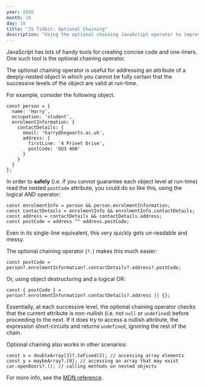 ```yaml
---
year: 2020
month: 10
day: 10
title: "JS Tidbit: Optional Chaining"
description: "Using the optional chaining JavaScript operator to improve code conciseness."
---
```


JavaScript has lots of handy tools for creating concise code and one-liners. One such tool is the optional chaining operator.

The optional chaining operator is useful for addressing an attribute of a deeply-nested object in which you cannot be fully certain that the successive levels of the object are valid at run-time.

For example, consider the following object.

```
const person = {
  name: 'Harry',
  occupation: 'student',
  enrolmentInformation: {
    contactDetails: {
      email: 'harry@hogwarts.ac.uk',
      address: {
        firstLine: '4 Privet Drive',
        postCode: 'GU3 4GH'
      }
    }
  }
};
```

In order to **safely** (i.e. if you cannot guarantee each object level at run-time) read the nested `postCode` attribute, you could do so like this, using the logical AND operator:

```
const enrolmentInfo = person && person.enrolmentInformation;
const contactDetails = enrolmentInfo && enrolmentInfo.contactDetails;
const address = contactDetails && contactDetails.address;
const postCode = address ^^ address.postCode;
```

Even in its single-line equivalent, this very quickly gets un-readable and messy.

The optional chaining operator (`?.`) makes this much easier:

```
const postCode = person?.enrolmentInformation?.contactDetails?.address?.postCode;
```

Or, using object destructuring and a logical OR:

```
const { postCode } = person?.enrolmentInformation?.contactDetails?.address || {};
```

Essentially, at each successive level, the optional chaining operator checks that the current attribute is non-nullish (i.e. not `null` or `undefined`) before proceeding to the next. If it does try to access a nullish attribute, the expression short-circuits and returns `undefined`, ignoring the rest of the chain.

Optional chaining also works in other scenarios:

```
const x = doubleArray[3]?.toFixed(2); // accessing array elements
const y = maybeArray?.[0]; // accessing an array that may exist
car.openDoors?.(); // calling methods on nested objects
```

For more info, see the [MDN reference](https://developer.mozilla.org/en-US/docs/Web/JavaScript/Reference/Operators/Optional_chaining). 
